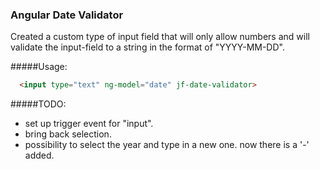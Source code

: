 ### Angular Date Validator

Created a custom type of input field that will only allow numbers and will validate the input-field to a string in the format of "YYYY-MM-DD".

#####Usage:
````html
  <input type="text" ng-model="date" jf-date-validator>
````


#####TODO:
- set up trigger event for "input".
- bring back selection.
- possibility to select the year and type in a new one. now there is a '-' added.